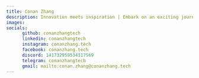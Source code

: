 ```yaml
---
title: Conan Zhang
description: Innovation meets inspiration | Embark on an exciting journey into the vast world of me, where you can explore and contribute your creativity and imagination. Discover valuable insights and inspiration to enhance your pursuits.
images:
socials:
      github: conanzhangtech
      linkedin: conanzhangtech
      instagram: conanzhang.tech
      facebook: conanzhang.tech
      discord: 141732959534317569
      telegram: conanzhangtech
      gmail: mailto:conan.zhang@conanzhang.tech
---
```

